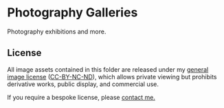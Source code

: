 # Photography Galleries

Photography exhibitions and more.

## License

All image assets contained in this folder are released under my [general image license](LICENSE) ([CC-BY-NC-ND](https://spdx.org/licenses/CC-BY-NC-ND-4.0.html)), which allows private viewing but prohibits derivative works, public display, and commercial use.

If you require a bespoke license, please [contact me.](https://www.nicholaswyoung.com/contact/)